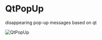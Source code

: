 # QtPopUp

disappearing pop-up messages based on qt

![QtPopUp](https://user-images.githubusercontent.com/14104013/225220170-9eeb8595-c243-41eb-b328-500d244d074b.gif)
